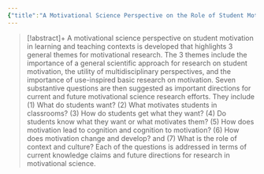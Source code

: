 ```yaml
---
{"title":"A Motivational Science Perspective on the Role of Student Motivation in Learning and Teaching Contexts.","authors":["[[Paul R. Pintrich]]"],"date":"2003-12-01","processed":false,"tags":["motivation"],"dg-publish":true,"created":"2024-08-30","modified":"2024-09-13","permalink":"/20-literature-notes/pintrich2003/","dgPassFrontmatter":true,"updated":"2024-09-13"}
---
```



> [!abstract]+
> A motivational science perspective on student motivation in learning and teaching contexts is developed that highlights 3 general themes for motivational research. The 3 themes include the importance of a general scientific approach for research on student motivation, the utility of multidisciplinary perspectives, and the importance of use-inspired basic research on motivation. Seven substantive questions are then suggested as important directions for current and future motivational science research efforts. They include (1) What do students want? (2) What motivates students in classrooms? (3) How do students get what they want? (4) Do students know what they want or what motivates them? (5) How does motivation lead to cognition and cognition to motivation? (6) How does motivation change and develop? and (7) What is the role of context and culture? Each of the questions is addressed in terms of current knowledge claims and future directions for research in motivational science.

